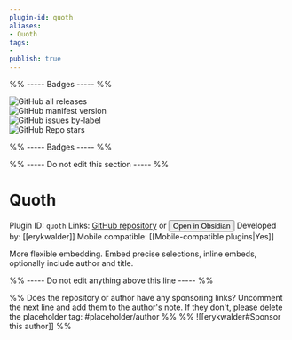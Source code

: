 ```yaml
---
plugin-id: quoth
aliases:
- Quoth
tags: 
- 
publish: true
---
```


%% ----- Badges ----- %%

![GitHub all releases](https://img.shields.io/github/downloads/erykwalder/quoth/total?color=573E7A&logo=github&style=for-the-badge)   
![GitHub manifest version](https://img.shields.io/github/manifest-json/v/erykwalder/quoth?color=573E7A&logo=github&style=for-the-badge)   
![GitHub issues by-label](https://img.shields.io/github/issues/erykwalder/quoth/help%20wanted?color=573E7A&logo=github&style=for-the-badge)   
![GitHub Repo stars](https://img.shields.io/github/stars/erykwalder/quoth?color=573E7A&logo=github&style=for-the-badge)

%% ----- Badges ----- %%

%% ----- Do not edit this section ----- %%

# Quoth

Plugin ID: `quoth`
Links: [GitHub repository](https://github.com/erykwalder/quoth) or [<button id=HH>Open in Obsidian</button>](obsidian://goto-plugin?id=quoth)
Developed by: [[erykwalder]]
Mobile compatible: [[Mobile-compatible plugins|Yes]]

More flexible embedding. Embed precise selections, inline embeds, optionally include author and title.

%% ----- Do not edit anything above this line ----- %% 

%% Does the repository or author have any sponsoring links? Uncomment the next line and add them to the author's note. If they don't, please delete the placeholder tag: #placeholder/author %%
%% ![[erykwalder#Sponsor this author]] %%
